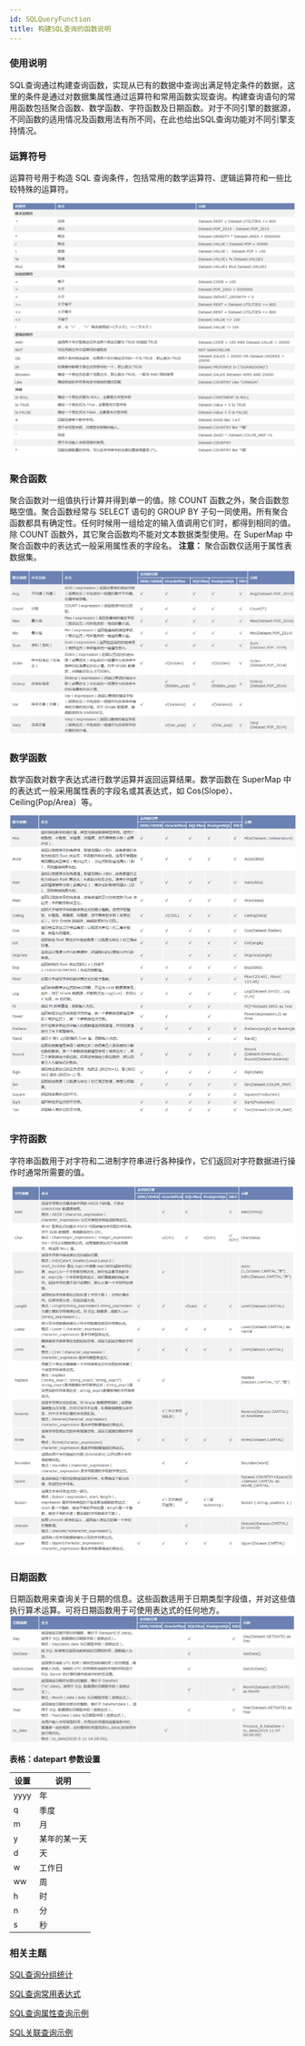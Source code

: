 ```yaml
---
id: SQLQueryFunction
title: 构建SQL查询的函数说明
---
```

###  使用说明

SQL查询通过构建查询函数，实现从已有的数据中查询出满足特定条件的数据，这里的条件是通过对数据集属性通过运算符和常用函数实现查询。构建查询语句的常用函数包括聚合函数、数学函数、字符函数及日期函数。对于不同引擎的数据源，不同函数的适用情况及函数用法有所不同，在此也给出SQL查询功能对不同引擎支持情况。

### 运算符号

运算符号用于构造 SQL 查询条件，包括常用的数学运算符、逻辑运算符和一些比较特殊的运算符。

![](img/Operatorsymbol.png)  

  
### 聚合函数

聚合函数对一组值执行计算并得到单一的值。除 COUNT 函数之外，聚合函数忽略空值。聚合函数经常与 SELECT 语句的 GROUP BY
子句一同使用。所有聚合函数都具有确定性。任何时候用一组给定的输入值调用它们时，都得到相同的值。除 COUNT
函数外，其它聚合函数均不能对文本数据类型使用。在 SuperMap 中聚合函数中的表达式一般采用属性表的字段名。 **注意：**
聚合函数仅适用于属性表数据集。

![](img/Aggrefunction.png)  
  
### 数学函数

数学函数对数字表达式进行数学运算并返回运算结果。数学函数在 SuperMap 中的表达式一般采用属性表的字段名或其表达式，如
Cos(Slope）、Ceiling(Pop/Area）等。

![](img/Mathfunction.png)  
  
### 字符函数

字符串函数用于对字符和二进制字符串进行各种操作，它们返回对字符数据进行操作时通常所需要的值。

![](img/Charfunction.png)  
  
### 日期函数

日期函数用来查询关于日期的信息。这些函数适用于日期类型字段值，并对这些值执行算术运算。可将日期函数用于可使用表达式的任何地方。
![](img/Datefunction.png)  
  
**表格：datepart 参数设置**

设置 | 说明  
---|---  
yyyy | 年  
q | 季度  
m | 月  
y | 某年的某一天  
d | 天  
w | 工作日  
ww | 周  
h | 时  
n | 分  
s | 秒  
  
###  相关主题

 [SQL查询分组统计](SQLQuery_Group)

 [SQL查询常用表达式](SQLQuery_Expression)

 [SQL查询属性查询示例](SQLQuery_Example)

 [SQL关联查询示例](SQLQuery_Related)

